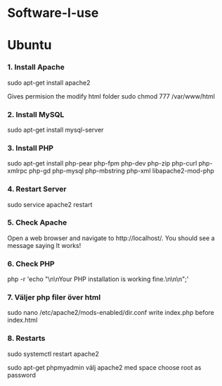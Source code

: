 # Software-I-use

# Ubuntu
### 1. Install Apache
sudo apt-get install apache2

Gives permision the modify html folder
sudo chmod 777 /var/www/html

### 2. Install MySQL
sudo apt-get install mysql-server

### 3. Install PHP
sudo apt-get install php-pear php-fpm php-dev php-zip php-curl php-xmlrpc php-gd php-mysql php-mbstring php-xml libapache2-mod-php

### 4. Restart Server
sudo service apache2 restart

### 5. Check Apache
Open a web browser and navigate to http://localhost/. You should see a message saying It works!

### 6. Check PHP
php -r 'echo "\n\nYour PHP installation is working fine.\n\n\n";'

### 7. Väljer php filer över html
sudo nano /etc/apache2/mods-enabled/dir.conf
write index.php before index.html

### 8. Restarts 
sudo systemctl restart apache2


sudo apt-get phpmyadmin
välj apache2 med space
choose root as password

